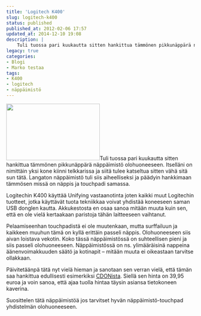 ```yaml
---
title: 'Logitech K400'
slug: logitech-k400
status: published
published_at: 2012-02-06 17:57
updated_at: 2014-12-10 19:08
description: |
    Tuli tuossa pari kuukautta sitten hankittua tämmönen pikkunäppärä näppäimistö olohuoneeseen. Itselläni on nimittäin yksi kone kiinni telkkarissa ja siitä tulee katseltua sitten vähä sitä sun tätä. Langaton näppäimistö tuli siis aiheelliseksi ja päädyin hankkimaan tämmösen missä on näppis ja touchpadi samassa. Logitechin K400 käyttää Unifying vastaanotinta joten kaikki muut Logitechin tuotteet, jotka käyttävät tuota tekniikkaa… Jatka lukemista Logitech K400
legacy: true
categories:
- Blogi
- Marko testaa
tags:
- K400
- logitech
- näppäimistö
---
```


<p><a href="https://cdn.markokaartinen.net/uploads/2012/02/wireless-touch-keyboard-k400-emea-glamour-images1.png"><img loading="lazy" decoding="async" class="alignright  wp-image-2669" title="K400" src="https://cdn.markokaartinen.net/uploads/2012/02/wireless-touch-keyboard-k400-emea-glamour-images1.png" alt="" width="250" height="151" /></a>Tuli tuossa pari kuukautta sitten hankittua tämmönen pikkunäppärä näppäimistö olohuoneeseen. Itselläni on nimittäin yksi kone kiinni telkkarissa ja siitä tulee katseltua sitten vähä sitä sun tätä. Langaton näppäimistö tuli siis aiheelliseksi ja päädyin hankkimaan tämmösen missä on näppis ja touchpadi samassa.</p>
<p>Logitechin K400 käyttää Unifying vastaanotinta joten kaikki muut Logitechin tuotteet, jotka käyttävät tuota tekniikkaa voivat yhdistää koneeseen saman USB donglen kautta. Akkukestosta en osaa sanoa mitään muuta kuin sen, että en ole vielä kertaakaan paristoja tähän laitteeseen vaihtanut.</p>
<p>Pelaamiseenhan touchpadistä ei ole muutenkaan, mutta surffailuun ja kaikkeen muuhun tämä on kyllä erittäin passeli näppis. Olohuoneeseen siis aivan loistava vekotin. Koko tässä näppäimistössä on suhteellisen pieni ja siis passeli olohuoneeseen. Näppäimistössä on ns. ylimääräisinä nappeina äänenvoimakkuuden säätö ja kotinapit &#8211; mitään muuta ei oikeastaan tarvitse ollakkaan.</p>
<p>Päivitetäänpä tätä nyt vielä hieman ja sanotaan sen verran vielä, että tämän saa hankittua edullisesti esimerkiksi <a href="http://clk.tradedoubler.com/click?p(345)a(2037951)g(16952822)url(http://cdon.fi/kotielektroniikka/keyboard_logitech_wireless_touch_keyboard_k400_(nordisk)-17454332)" target="_blank">CDONista</a>. Siellä sen hinta on 39,95 euroa ja voin sanoa, että ajaa tuolla hintaa täysin asiansa tietokoneen kaverina.</p>
<p>Suosittelen tätä näppäimistöä jos tarvitset hyvän näppäimistö-touchpad yhdistelmän olohuoneeseen.</p>